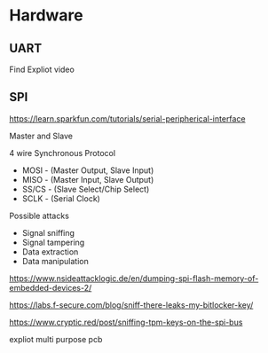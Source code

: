 # Hardware

## UART

Find Expliot video

## SPI

https://learn.sparkfun.com/tutorials/serial-peripherical-interface


Master and Slave

4 wire Synchronous Protocol

- MOSI  - (Master Output, Slave Input)
- MISO  - (Master Input, Slave Output)
- SS/CS - (Slave Select/Chip Select)
- SCLK  - (Serial Clock)


Possible attacks
- Signal sniffing
- Signal tampering
- Data extraction
- Data manipulation

https://www.nsideattacklogic.de/en/dumping-spi-flash-memory-of-embedded-devices-2/

https://labs.f-secure.com/blog/sniff-there-leaks-my-bitlocker-key/

https://www.cryptic.red/post/sniffing-tpm-keys-on-the-spi-bus


expliot multi purpose pcb

